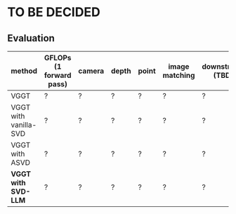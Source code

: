 # TO BE DECIDED

## Evaluation

| method | GFLOPs (1 forward pass) | camera | depth | point | image matching | downstream (TBD) |
| ----- | ------------------------ | ------ | ----- | ----- | -------------- | ---------------- |
| VGGT | ? | ? | ? | ? | ? | ? |
| VGGT with vanilla-SVD | ? | ? | ? | ? | ? | ? |
| VGGT with ASVD | ? | ? | ? | ? | ? | ? |
| **VGGT with SVD-LLM** | ? | ? | ? | ? | ? | ? |
